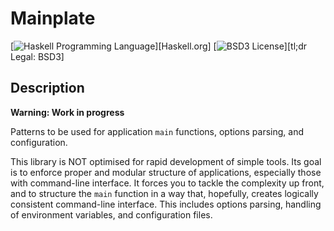 # Mainplate

[![Haskell Programming Language](https://img.shields.io/badge/language-Haskell-blue.svg)][Haskell.org]
[![BSD3 License](http://img.shields.io/badge/license-BSD3-brightgreen.svg)][tl;dr Legal: BSD3]


## Description

**Warning: Work in progress**

Patterns to be used for application `main` functions, options parsing, and
configuration.

This library is NOT optimised for rapid development of simple tools.  Its goal
is to enforce proper and modular structure of applications, especially those
with command-line interface.  It forces you to tackle the complexity up front,
and to structure the `main` function in a way that, hopefully, creates
logically consistent command-line interface.  This includes options parsing,
handling of environment variables, and configuration files.
